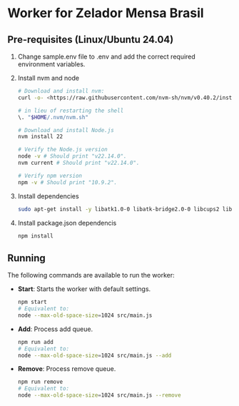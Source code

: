 # Worker for Zelador Mensa Brasil

## Pre-requisites (Linux/Ubuntu 24.04)

1. Change sample.env file to .env and add the correct required environment variables.

2. Install nvm and node

   ```bash
   # Download and install nvm:
   curl -o- <https://raw.githubusercontent.com/nvm-sh/nvm/v0.40.2/install.sh> | bash

   # in lieu of restarting the shell
   \. "$HOME/.nvm/nvm.sh"

   # Download and install Node.js
   nvm install 22

   # Verify the Node.js version
   node -v # Should print "v22.14.0".
   nvm current # Should print "v22.14.0".

   # Verify npm version
   npm -v # Should print "10.9.2".
   ```

3. Install dependencies

   ```bash
   sudo apt-get install -y libatk1.0-0 libatk-bridge2.0-0 libcups2 libxcomposite1 libxdamage1 libxfixes3 libxrandr2 libgbm1 libpango-1.0-0 libcairo2 libasound2t64
   ```

4. Install package.json dependencis

   ```bash
   npm install
   ```

## Running

The following commands are available to run the worker:

- **Start**: Starts the worker with default settings.

   ```bash
   npm start
   # Equivalent to:
   node --max-old-space-size=1024 src/main.js
   ```

- **Add**: Process add queue.

   ```bash
   npm run add
   # Equivalent to:
   node --max-old-space-size=1024 src/main.js --add
   ```

- **Remove**: Process remove queue.

   ```bash
   npm run remove
   # Equivalent to:
   node --max-old-space-size=1024 src/main.js --remove
   ```
